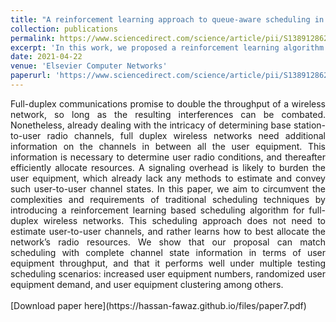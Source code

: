 ```yaml
---
title: "A reinforcement learning approach to queue-aware scheduling in full-duplex wireless networks"
collection: publications
permalink: https://www.sciencedirect.com/science/article/pii/S1389128621000578
excerpt: 'In this work, we proposed a reinforcement learning algorithm to allocate radio resource in full-duplex wireless networks.'
date: 2021-04-22
venue: 'Elsevier Computer Networks'
paperurl: 'https://www.sciencedirect.com/science/article/pii/S1389128621000578'
---
```

<div style="text-align: justify;">
Full-duplex communications promise to double the throughput of a wireless network, so long as the resulting interferences can be combated. Nonetheless, already dealing with the intricacy of determining base station-to-user radio channels, full duplex wireless networks need additional information on the channels in between all the user equipment. This information is necessary to determine user radio conditions, and thereafter efficiently allocate resources. A signaling overhead is likely to burden the user equipment, which already lack any methods to estimate and convey such user-to-user channel states. In this paper, we aim to circumvent the complexities and requirements of traditional scheduling techniques by introducing a reinforcement learning based scheduling algorithm for full-duplex wireless networks. This scheduling approach does not need to estimate user-to-user channels, and rather learns how to best allocate the network’s radio resources. We show that our proposal can match scheduling with complete channel state information in terms of user equipment throughput, and that it performs well under multiple testing scheduling scenarios: increased user equipment numbers, randomized user equipment demand, and user equipment clustering among others.
</div>
<br>
[Download paper here](https://hassan-fawaz.github.io/files/paper7.pdf)



